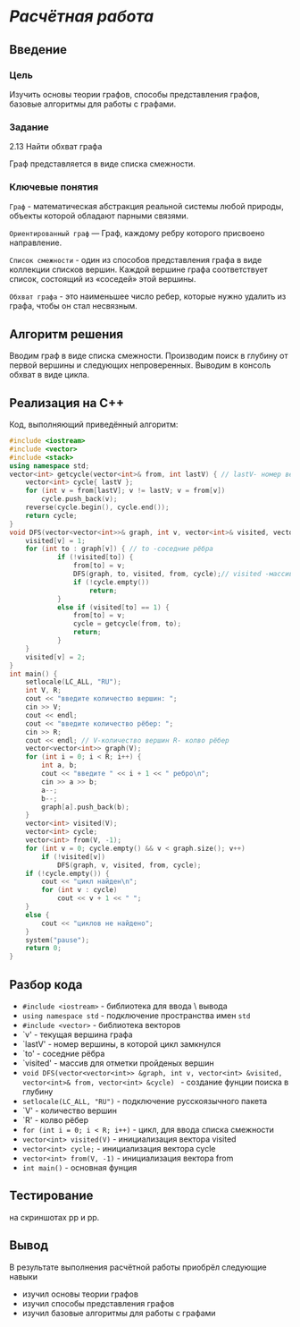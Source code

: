 # *Расчётная работа*
## Введение
### Цель
Изучить основы теории графов, способы представления графов, базовые алгоритмы для работы с графами.
### Задание
2.13 Найти обхват графа

Граф представляется в виде списка смежности.
### Ключевые понятия
`Граф` - математическая абстракция реальной системы любой природы, объекты которой обладают парными связями.

`Ориентированный граф` — Граф, каждому ребру которого присвоено направление.

`Список смежности` - один из способов представления графа в виде коллекции списков вершин. Каждой вершине графа соответствует список, состоящий из «соседей» этой вершины.

`Обхват графа` - это наименьшее число ребер, которые нужно удалить из графа, чтобы он стал несвязным.

## Алгоритм решения
Вводим граф в виде списка смежности. Производим поиск в глубину от первой вершины и следующих непроверенных. Выводим в консоль обхват в виде цикла.
## Реализация на С++
Код, выполняющий приведённый алгоритм:
```C++
#include <iostream>
#include <vector>
#include <stack>
using namespace std;
vector<int> getcycle(vector<int>& from, int lastV) { // lastV- номер вершины, в которой цикл замкнулся
    vector<int> cycle{ lastV };
    for (int v = from[lastV]; v != lastV; v = from[v])
        cycle.push_back(v);
    reverse(cycle.begin(), cycle.end());
    return cycle;
}
void DFS(vector<vector<int>>& graph, int v, vector<int>& visited, vector<int>& from, vector<int>& cycle) { // v- текущая вершина графа
    visited[v] = 1;
    for (int to : graph[v]) { // to -соседние рёбра
            if (!visited[to]) {
                from[to] = v;
                DFS(graph, to, visited, from, cycle);// visited -массив для отметки пройденых вершин
                if (!cycle.empty())
                    return;
            }
            else if (visited[to] == 1) {
                from[to] = v;
                cycle = getcycle(from, to);
                return;
            }
    }
    visited[v] = 2;
}
int main() {
    setlocale(LC_ALL, "RU");
    int V, R;
    cout << "введите количество вершин: ";
    cin >> V;
    cout << endl;
    cout << "введите количество рёбер: ";
    cin >> R;
    cout << endl; // V-количество вершин R- колво рёбер
    vector<vector<int>> graph(V);
    for (int i = 0; i < R; i++) {
        int a, b;
        cout << "введите " << i + 1 << " ребро\n";
        cin >> a >> b;
        a--;
        b--;
        graph[a].push_back(b);
    }
    vector<int> visited(V);
    vector<int> cycle;
    vector<int> from(V, -1);
    for (int v = 0; cycle.empty() && v < graph.size(); v++)
        if (!visited[v])
            DFS(graph, v, visited, from, cycle);
    if (!cycle.empty()) {
        cout << "цикл найден\n";
        for (int v : cycle)
            cout << v + 1 << " ";
    }
    else {
        cout << "циклов не найдено";
    }
    system("pause");
    return 0;
}

```
## Разбор кода
- `#include <iostream>` - библиотека для ввода \ вывода
- `using namespace std` - подключение пространства имен `std`
- `#include <vector>` - библиотека векторов
- `v' - текущая вершина графа
- `lastV' - номер вершины, в которой цикл замкнулся
- `to'  - соседние рёбра
- `visited' - массив для отметки пройденых вершин
- `void DFS(vector<vector<int>> &graph, int v, vector<int> &visited, vector<int>& from, vector<int> &cycle) ` -  создание фунции поиска в глубину
- `setlocale(LC_ALL, "RU")` - подключение русскоязычного пакета
- `V' - количество вершин
- `R' - колво рёбер
- `for (int i = 0; i < R; i++)` - цикл, для ввода списка смежности
- `vector<int> visited(V)` - инициализация вектора visited
- `vector<int> cycle;` - инициализация вектора cycle
- `vector<int> from(V, -1)` - инициализация вектора from
- `int main()` - основная фунция

## Тестирование 
на скриншотах рр и рр.

## Вывод
В результате выполнения расчётной работы приобрёл следующие навыки

- изучил основы теории графов
- изучил способы представления графов
- изучил базовые алгоритмы для работы с графами
